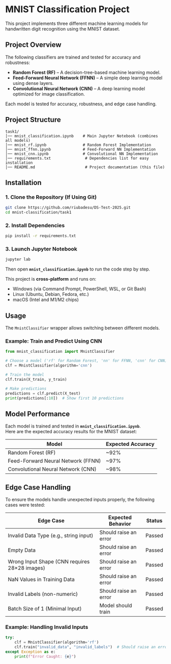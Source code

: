 # MNIST Classification Project

This project implements three different machine learning models for handwritten digit recognition using the MNIST dataset.

## Project Overview

The following classifiers are trained and tested for accuracy and robustness:

- **Random Forest (RF)** – A decision-tree-based machine learning model.
- **Feed-Forward Neural Network (FFNN)** – A simple deep learning model using dense layers.
- **Convolutional Neural Network (CNN)** – A deep learning model optimized for image classification.

Each model is tested for accuracy, robustness, and edge case handling.

## Project Structure

```
task1/
│── mnist_classification.ipynb    # Main Jupyter Notebook (combines all models)
│── mnist_rf.ipynb                # Random Forest Implementation
│── mnist_ffnn.ipynb              # Feed-Forward NN Implementation
│── mnist_cnn.ipynb               # Convolutional NN Implementation
│── requirements.txt               # Dependencies list for easy installation
│── README.md                      # Project documentation (this file)
```

## Installation

### 1. Clone the Repository (If Using Git)
```sh
git clone https://github.com/riubadesu/DS-Test-2025.git
cd mnist-classification/task1
```

### 2. Install Dependencies
```sh
pip install -r requirements.txt
```

### 3. Launch Jupyter Notebook
```sh
jupyter lab
```
Then open **`mnist_classification.ipynb`** to run the code step by step.

This project is **cross-platform** and runs on:
- Windows (via Command Prompt, PowerShell, WSL, or Git Bash)
- Linux (Ubuntu, Debian, Fedora, etc.)
- macOS (Intel and M1/M2 chips)

## Usage

The `MnistClassifier` wrapper allows switching between different models.

### Example: Train and Predict Using CNN
```python
from mnist_classification import MnistClassifier

# Choose a model ('rf' for Random Forest, 'nn' for FFNN, 'cnn' for CNN)
clf = MnistClassifier(algorithm='cnn')

# Train the model
clf.train(X_train, y_train)

# Make predictions
predictions = clf.predict(X_test)
print(predictions[:10])  # Show first 10 predictions
```

## Model Performance

Each model is trained and tested in **`mnist_classification.ipynb`**.  
Here are the expected accuracy results for the MNIST dataset:

| Model  | Expected Accuracy |
|--------|------------------|
| Random Forest (RF) | ~92% |
| Feed-Forward Neural Network (FFNN) | ~97% |
| Convolutional Neural Network (CNN) | ~98% |

## Edge Case Handling

To ensure the models handle unexpected inputs properly, the following cases were tested:

| **Edge Case** | **Expected Behavior** | **Status** |
|--------------|------------------|---------|
| Invalid Data Type (e.g., string input) | Should raise an error | Passed |
| Empty Data | Should raise an error | Passed |
| Wrong Input Shape (CNN requires 28×28 images) | Should raise an error | Passed |
| NaN Values in Training Data | Should raise an error | Passed |
| Invalid Labels (non-numeric) | Should raise an error | Passed |
| Batch Size of 1 (Minimal Input) | Model should train | Passed |

### Example: Handling Invalid Inputs
```python
try:
    clf = MnistClassifier(algorithm='rf')
    clf.train("invalid_data", "invalid_labels")  # Should raise an error
except Exception as e:
    print(f"Error Caught: {e}")
```


